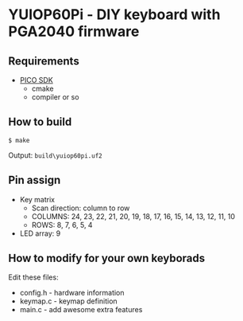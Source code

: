 # YUIOP60Pi - DIY keyboard with PGA2040 firmware

## Requirements

* [PICO SDK][picosdk]
  * cmake
  * compiler or so

[picosdk]:https://github.com/raspberrypi/pico-sdk

## How to build

```console
$ make
```

Output: `build\yuiop60pi.uf2`

## Pin assign

* Key matrix
    * Scan direction: column to row
    * COLUMNS: 24, 23, 22, 21, 20, 19, 18, 17, 16, 15, 14, 13, 12, 11, 10
    * ROWS: 8, 7, 6, 5, 4
* LED array: 9

## How to modify for your own keyborads

Edit these files:

* config.h - hardware information
* keymap.c - keymap definition
* main.c - add awesome extra features
